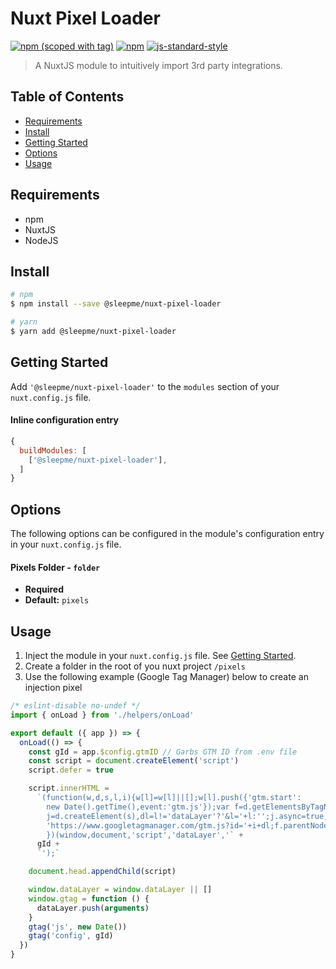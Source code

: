 # Nuxt Pixel Loader

[![npm (scoped with tag)](https://img.shields.io/npm/v/@sleepme/nuxt-pixel-loader/latest.svg?style=flat-square)](https://npmjs.com/package/@sleepme/nuxt-pixel-loader)
[![npm](https://img.shields.io/npm/dt/@sleepme/nuxt-pixel-loader.svg?style=flat-square)](https://npmjs.com/package/@sleepme/nuxt-pixel-loader)
[![js-standard-style](https://img.shields.io/badge/code_style-standard-brightgreen.svg?style=flat-square)](http://standardjs.com)

> A NuxtJS module to intuitively import 3rd party integrations.

## Table of Contents ##

* [Requirements](#requirements)
* [Install](#install)
* [Getting Started](#getting-started)
* [Options](#options)
* [Usage](#usage)

## Requirements

* npm
* NuxtJS
* NodeJS

## Install

```bash
# npm
$ npm install --save @sleepme/nuxt-pixel-loader

# yarn
$ yarn add @sleepme/nuxt-pixel-loader
```



## Getting Started

Add `'@sleepme/nuxt-pixel-loader'` to the `modules` section of your `nuxt.config.js` file.

#### Inline configuration entry

```javascript
{
  buildModules: [
    ['@sleepme/nuxt-pixel-loader'],
  ]
}
```

## Options

The following options can be configured in the module's configuration entry in your `nuxt.config.js` file.

#### Pixels Folder - `folder`

- **Required**
- **Default:** `pixels`

## Usage

1. Inject the module in your `nuxt.config.js` file. See [Getting Started](#getting-started).
2. Create a folder in the root of you nuxt project `/pixels`
3. Use the following example (Google Tag Manager) below to create an injection pixel

```js
/* eslint-disable no-undef */
import { onLoad } from './helpers/onLoad'

export default ({ app }) => {
  onLoad(() => {
    const gId = app.$config.gtmID // Garbs GTM ID from .env file
    const script = document.createElement('script')
    script.defer = true

    script.innerHTML =
      `(function(w,d,s,l,i){w[l]=w[l]||[];w[l].push({'gtm.start':
        new Date().getTime(),event:'gtm.js'});var f=d.getElementsByTagName(s)[0],
        j=d.createElement(s),dl=l!='dataLayer'?'&l='+l:'';j.async=true;j.src=
        'https://www.googletagmanager.com/gtm.js?id='+i+dl;f.parentNode.insertBefore(j,f);
        })(window,document,'script','dataLayer','` +
      gId +
      `');`

    document.head.appendChild(script)

    window.dataLayer = window.dataLayer || []
    window.gtag = function () {
      dataLayer.push(arguments)
    }
    gtag('js', new Date())
    gtag('config', gId)
  })
}
```

